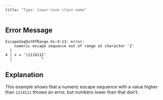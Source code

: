 ```yaml
---
title: "Typo: lower-case class name"
---
```


## Error Message

```
EscapeSeqOutOfRange.hs:4:13: error:
    numeric escape sequence out of range at character '2'
  |
4 | x = '\1114112'
  |             ^
```
## Explanation

This example shows that a numeric escape sequence with a value higher than 
`1114111` throws an error, but numbers lower than that don't.
